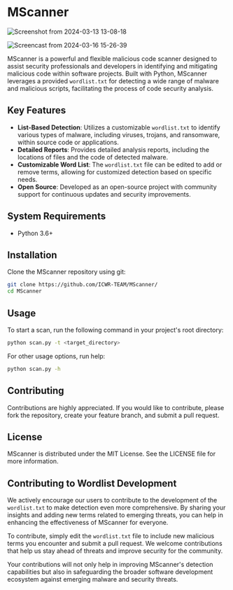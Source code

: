 # MScanner
![Screenshot from 2024-03-13 13-08-18](https://github.com/ICWR-TEAM/MScanner/assets/45759837/22d477d3-2707-434d-ae26-1c7c2c566c37)

![Screencast from 2024-03-16 15-26-39](https://github.com/ICWR-TEAM/MScanner/assets/45759837/c832f320-1dff-4d35-9a32-19cc7b9894ab)


MScanner is a powerful and flexible malicious code scanner designed to assist security professionals and developers in identifying and mitigating malicious code within software projects. Built with Python, MScanner leverages a provided `wordlist.txt` for detecting a wide range of malware and malicious scripts, facilitating the process of code security analysis.

## Key Features

- **List-Based Detection**: Utilizes a customizable `wordlist.txt` to identify various types of malware, including viruses, trojans, and ransomware, within source code or applications.
- **Detailed Reports**: Provides detailed analysis reports, including the locations of files and the code of detected malware.
- **Customizable Word List**: The `wordlist.txt` file can be edited to add or remove terms, allowing for customized detection based on specific needs.
- **Open Source**: Developed as an open-source project with community support for continuous updates and security improvements.

## System Requirements

- Python 3.6+

## Installation

Clone the MScanner repository using git:

```bash
git clone https://github.com/ICWR-TEAM/MScanner/
cd MScanner
```

## Usage
To start a scan, run the following command in your project's root directory:
```bash
python scan.py -t <target_directory>
```
For other usage options, run help:
```bash
python scan.py -h
```

## Contributing
Contributions are highly appreciated. If you would like to contribute, please fork the repository, create your feature branch, and submit a pull request.

## License
MScanner is distributed under the MIT License. See the LICENSE file for more information.

## Contributing to Wordlist Development

We actively encourage our users to contribute to the development of the `wordlist.txt` to make detection even more comprehensive. By sharing your insights and adding new terms related to emerging threats, you can help in enhancing the effectiveness of MScanner for everyone.

To contribute, simply edit the `wordlist.txt` file to include new malicious terms you encounter and submit a pull request. We welcome contributions that help us stay ahead of threats and improve security for the community.

Your contributions will not only help in improving MScanner's detection capabilities but also in safeguarding the broader software development ecosystem against emerging malware and security threats.

